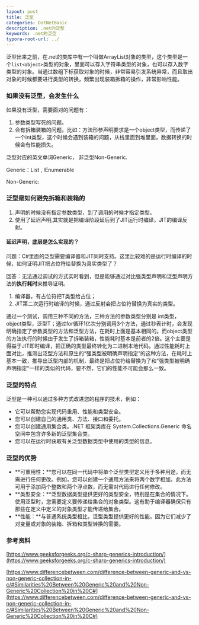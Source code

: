 ```yaml
---
layout: post
title: 泛型
categories: DotNetBasic
description: .net的泛型
keywords: .net的泛型
typora-root-url: ../
---
```

泛型出来之前，在.net的类库中有一个叫做ArrayList对象的类型，这个类型是一个`list<object>`类型的对象，里面可以存入字符串类型的对象，也可以存入数字类型的对象。当通过数组下标获取对象的时候，非常容易引发系统异常，而且取出对象的时候都要进行类型的转换，频繁出现装箱拆箱的操作，非常影响性能。

### 如果没有泛型，会发生什么

如果没有泛型，需要面对的问题有：

1. 参数类型写死的问题。
2. 会有拆箱装箱的问题。比如：方法形参声明要求是一个object类型，而传递了一个int类型，这个时候会遇到装箱的问题，从栈里面到堆里面，数据转换的时候会有性能损失。

泛型对应的英文单词Generic， 非泛型Non-Generic.

Generic：List<T>  , IEnumerable<T> 

Non-Generic:

### 泛型是如何避免拆箱和装箱的

1. 声明的时候没有指定参数类型，到了调用的时候才指定类型。
2. 使用了延迟声明,其实就是把编译阶段延后到了JIT运行时编译，JIT的编译反射。

#### 延迟声明，底层是怎么实现的？

问题：C#里面的泛型需要编译器和JIT同时支持。这里比较难的是运行时编译的时候，如何证明JIT把占位符给替换为真实类型了？

回答：无法通过调试的方式实时看到，但是能够通过对比强类型声明和泛型声明方法的**执行耗时**来推导证明。

1. 编译器，有占位符把T类型给占位；
2. JIT第二次运行时编译的时候，通过反射会把占位符替换为真实的类型。

通过一个测试，调用三种不同的方法，三种方法的参数类型分别是 int类型，object类型，泛型T；通过for循环1亿次分别调用3个方法，通过秒表计时，会发现明确指定了参数类型的方法和泛型方法，在耗时上面是基本相同的。而object类型的方法执行的时候由于发生了拆箱装箱，性能耗时基本是前者的2倍。这个主要是得益于JIT即时编译，把正确的类型最终转化为二进制本地代码。通过性能耗时上面对比，推测出泛型方法和原生的“强类型被明确声明指定”的这种方法，在耗时上基本一致，推导出泛型内部的机制，最终是把占位符给替换为了和”强类型被明确声明指定“一样的类似的代码，要不然，它们的性能不可能会那么一致。



### 泛型的特点

泛型是一种可以通过多种方式改进您的程序的技术，例如：

- 它可以帮助您实现代码重用、性能和类型安全。
- 您可以创建自己的通用类、方法、接口和委托。
- 您可以创建通用集合类。.NET 框架类库在 System.Collections.Generic 命名空间中包含许多新的泛型集合类。
- 您可以在运行时获取有关泛型数据类型中使用的类型的信息。



### 泛型的优势

- **可重用性：**您可以在同一代码中将单个泛型类型定义用于多种用途，而无需进行任何更改。例如，您可以创建一个通用方法来将两个数字相加。此方法可用于添加两个整数和两个浮点数，而无需对代码进行任何修改。
- **类型安全：**泛型数据类型提供更好的类型安全，特别是在集合的情况下。使用泛型时，您需要定义要传递给集合的对象类型。这有助于编译器确保只有那些在定义中定义的对象类型才能传递给集合。
- **性能：**与普通系统类型相比，泛型类型提供更好的性能，因为它们减少了对变量或对象的装箱、拆箱和类型转换的需要。



### 参考资料

[https://www.geeksforgeeks.org/c-sharp-generics-introduction/](https://www.geeksforgeeks.org/c-sharp-generics-introduction/)

[https://www.differencebetween.com/difference-between-generic-and-vs-non-generic-collection-in-c/#Similarities%20Between%20Generic%20and%20Non-Generic%20Collection%20in%20C#](https://www.differencebetween.com/difference-between-generic-and-vs-non-generic-collection-in-c/#Similarities%20Between%20Generic%20and%20Non-Generic%20Collection%20in%20C#)

